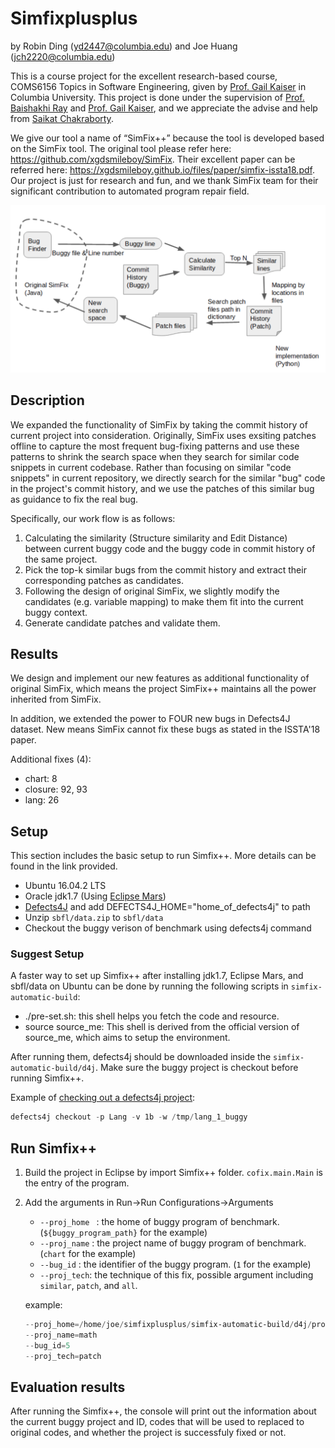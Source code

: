 # Simfixplusplus
by Robin Ding (yd2447@columbia.edu) and Joe Huang (jch2220@columbia.edu)

This is a course project for the excellent research-based course, COMS6156 Topics in Software Engineering, given by [Prof. Gail Kaiser](http://www.cs.columbia.edu/~kaiser/) in Columbia University. This project is done under the supervision of [Prof. Baishakhi Ray](http://rayb.info/) and [Prof. Gail Kaiser](http://www.cs.columbia.edu/~kaiser/), and we appreciate the advise and help from [Saikat Chakraborty](https://saikatc.info/).

We give our tool a name of “SimFix++” because the tool is developed based on the SimFix tool. The original tool please refer here: https://github.com/xgdsmileboy/SimFix. Their excellent paper can be referred here: https://xgdsmileboy.github.io/files/paper/simfix-issta18.pdf. Our project is just for research and fun, and we thank SimFix team for their significant contribution to automated program repair field.

![Simfix++ Diagram](https://github.com/Robin-Y-Ding/Simfixplusplus/blob/master/simfixpp_diagram.png)


## Description
We expanded the functionality of SimFix by taking the commit history of current project into consideration. Originally, SimFix uses exsiting patches offline to capture the most frequent bug-fixing patterns and use these patterns to shrink the search space when they search for similar code snippets in current codebase. Rather than focusing on similar "code snippets" in current repository, we directly search for the similar "bug" code in the project's commit history, and we use the patches of this similar bug as guidance to fix the real bug.

Specifically, our work flow is as follows:
1. Calculating the similarity (Structure similarity and Edit Distance) between current buggy code and the buggy code in commit history of the same project.
2. Pick the top-k similar bugs from the commit history and extract their corresponding patches as candidates.
3. Following the design of original SimFix, we slightly modify the candidates (e.g. variable mapping) to make them fit into the current buggy context.
4. Generate candidate patches and validate them.

## Results
We design and implement our new features as additional functionality of original SimFix, which means the project SimFix++ maintains all the power inherited from SimFix.

In addition, we extended the power to FOUR new bugs in Defects4J dataset. New means SimFix cannot fix these bugs as stated in the ISSTA'18 paper.

Additional fixes (4):

* chart: 8
* closure: 92, 93
* lang: 26


## Setup
This section includes the basic setup to run Simfix++. More details can be found in the link provided.
- Ubuntu 16.04.2 LTS
- Oracle jdk1.7 (Using [Eclipse Mars](https://www.eclipse.org/mars/))
- [Defects4J](https://github.com/rjust/defects4j) and add DEFECTS4J_HOME="home_of_defects4j" to path
- Unzip `sbfl/data.zip` to `sbfl/data`
- Checkout the buggy verison of benchmark using defects4j command

### Suggest Setup
A faster way to set up Simfix++ after installing jdk1.7, Eclipse Mars, and sbfl/data on Ubuntu can be done by running the following scripts in `simfix-automatic-build`:
- ./pre-set.sh: this shell helps you fetch the code and resource.
- source source_me: This shell is derived from the official version of source_me, which aims to setup the environment.

After running them, defects4j should be downloaded inside the `simfix-automatic-build/d4j`. Make sure the buggy project is checkout before running Simfix++.

Example of [checking out a defects4j project](https://people.cs.umass.edu/~rjust/defects4j/html_doc/d4j/d4j-checkout.html):
```powershell
defects4j checkout -p Lang -v 1b -w /tmp/lang_1_buggy
```

## Run Simfix++
1. Build the project in Eclipse by import Simfix++ folder. `cofix.main.Main` is the entry of the program.
2. Add the arguments in Run->Run Configurations->Arguments
	* `--proj_home ` : the home of buggy program of benchmark. (`${buggy_program_path}` for the example)
	* `--proj_name` : the project name of buggy program of benchmark. (`chart` for the example)
	* `--bug_id` : the identifier of the buggy program. (`1` for the example)
	* `--proj_tech`: the technique of this fix, possible argument including `similar`, `patch`, and `all`. 

	example:  
	```powershell
  	--proj_home=/home/joe/simfixplusplus/simfix-automatic-build/d4j/projects 
	--proj_name=math 
	--bug_id=5
	--proj_tech=patch
  	```
	
## Evaluation results
After running the Simfix++, the console will print out the information about the current buggy project and ID, codes that will be used to replaced to original codes, and whether the project is successfuly fixed or not.



